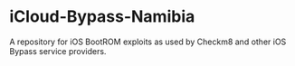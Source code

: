 # iCloud-Bypass-Namibia
A repository for iOS BootROM exploits as used by Checkm8 and other iOS Bypass service providers.  
